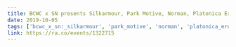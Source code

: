 ```yaml
---
title: BCWC x SN presents Silkarmour, Park Motive, Norman, Platonica Erotica
date: 2019-10-05
tags: ['bcwc_x_sn:_silkarmour', 'park_motive', 'norman', 'platonica_erotica']
link: https://ra.co/events/1322715
---
```

